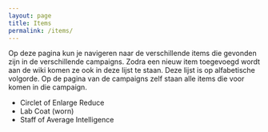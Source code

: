 ```yaml
---
layout: page
title: Items
permalink: /items/
---
```


Op deze pagina kun je navigeren naar de verschillende items die gevonden zijn in de verschillende campaigns. Zodra een nieuw item toegevoegd wordt aan de wiki komen ze ook in deze lijst te staan. Deze lijst is op alfabetische volgorde. Op de pagina van de campaigns zelf staan alle items die voor komen in die campaign.

* Circlet of Enlarge Reduce
* Lab Coat (worn)
* Staff of Average Intelligence